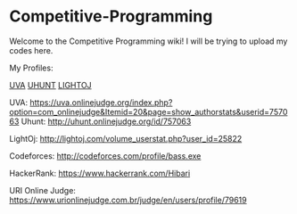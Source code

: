 # Competitive-Programming



Welcome to the Competitive Programming wiki! I will be trying to upload my codes here.

My Profiles:

[UVA](https://uva.onlinejudge.org/index.php?option=com_onlinejudge&Itemid=20&page=show_authorstats&userid=757063)
[UHUNT](http://uhunt.onlinejudge.org/id/757063)
[LIGHTOJ](http://lightoj.com/volume_userstat.php?user_id=25822)



UVA: https://uva.onlinejudge.org/index.php?option=com_onlinejudge&Itemid=20&page=show_authorstats&userid=757063 
Uhunt: http://uhunt.onlinejudge.org/id/757063

LightOj: http://lightoj.com/volume_userstat.php?user_id=25822

Codeforces: http://codeforces.com/profile/bass.exe

HackerRank: https://www.hackerrank.com/Hibari

URI Online Judge: https://www.urionlinejudge.com.br/judge/en/users/profile/79619
